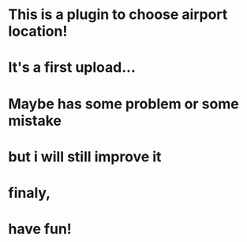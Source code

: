 # This is a plugin to choose airport location!
# It's a first upload...
# Maybe has some problem or some mistake
# but i will still improve it

# finaly,
# have fun!
